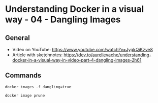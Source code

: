 # Understanding Docker in a visual way - 04 - Dangling Images

## General

* Video on YouTube: https://www.youtube.com/watch?v=JygkQiKzve8
* Article with sketchnotes: https://dev.to/aurelievache/understanding-docker-in-a-visual-way-in-video-part-4-dangling-images-2h61 

## Commands

```
docker images -f dangling=true

docker image prune
```

